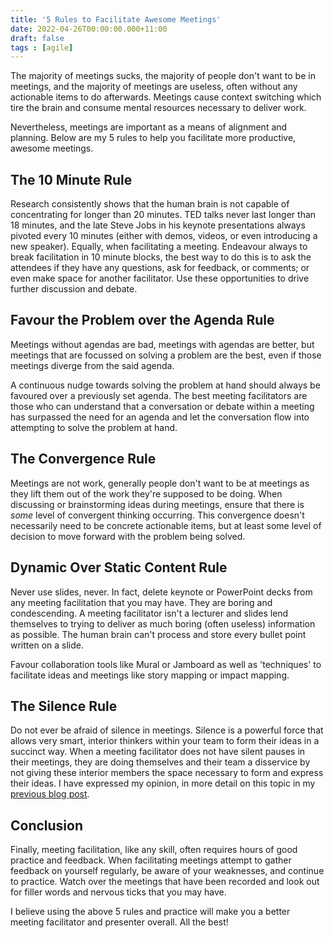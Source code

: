 ```yaml
---
title: '5 Rules to Facilitate Awesome Meetings'
date: 2022-04-26T00:00:00.000+11:00
draft: false
tags : [agile]
---
```


The majority of meetings sucks, the majority of people don't want to be in
meetings, and the majority of meetings are useless, often without any actionable
items to do afterwards. Meetings cause context switching which tire the brain
and consume mental resources necessary to deliver work.

Nevertheless, meetings are important as a means of alignment and planning. Below
are my 5 rules to help you facilitate more productive, awesome meetings.

## The 10 Minute Rule

Research consistently shows that the human brain is not capable of
concentrating for longer than 20 minutes. TED talks never last longer than 18
minutes, and the late Steve Jobs in his keynote presentations always pivoted
every 10 minutes (either with demos, videos, or even introducing a new speaker).
Equally, when facilitating a meeting. Endeavour always to break facilitation in
10 minute blocks, the best way to do this is to ask the attendees if they have
any questions, ask for feedback, or comments; or even make space for another
facilitator. Use these opportunities to drive further discussion and debate.

## Favour the Problem over the Agenda Rule

Meetings without agendas are bad, meetings with agendas are better, but meetings
that are focussed on solving a problem are the best, even if those meetings
diverge from the said agenda.

A continuous nudge towards solving the problem at hand should always be favoured
over a previously set agenda. The best meeting facilitators are those who can
understand that a conversation or debate within a meeting has surpassed the need
for an agenda and let the conversation flow into attempting to solve the problem
at hand.

## The Convergence Rule

Meetings are not work, generally people don't want to be at meetings as they
lift them out of the work they're supposed to be doing. When discussing or
brainstorming ideas during meetings, ensure that there is *some* level of
convergent thinking occurring. This convergence doesn't necessarily
need to be concrete actionable items, but at least some level of decision to
move forward with the problem being solved.

## Dynamic Over Static Content Rule

Never use slides, never. In fact, delete keynote or PowerPoint decks from any
meeting facilitation that you may have. They are boring and condescending.
A meeting facilitator isn't a lecturer and slides lend themselves to trying to
deliver as much boring (often useless) information as possible. The human brain
can't process and store every bullet point written on a slide.

Favour collaboration tools like Mural or Jamboard as well as 'techniques'
to facilitate ideas and meetings like story mapping or impact mapping.

## The Silence Rule

Do not ever be afraid of silence in meetings. Silence is a powerful force that
allows very smart, interior thinkers within your team to form their ideas in
a succinct way. When a meeting facilitator does not have silent pauses in their
meetings, they are doing themselves and their team a disservice by not giving
these interior members the space necessary to form and express their ideas. I
have expressed my opinion, in more detail on this topic in my [previous blog post](https://blog.raph.ws/2022/02/acquiring-the-taste-of-silence/).

## Conclusion

Finally, meeting facilitation, like any skill, often requires hours of good
practice and feedback. When facilitating meetings attempt to gather feedback on
yourself regularly, be aware of your weaknesses, and continue to practice. Watch
over the meetings that have been recorded and look out for filler words and
nervous ticks that you may have.

I believe using the above 5 rules and practice will make you a better
meeting facilitator and presenter overall. All the best!